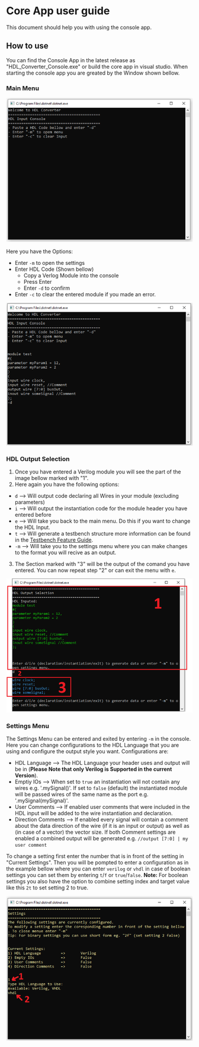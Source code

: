 # Core App user guide
This document should help you with using the console app.

## How to use
You can find the Console App in the latest release as "HDL_Converter_Console.exe" or build the core app in visual studio.
When starting the console app you are greated by the Window shown bellow.

### Main Menu
![Main Menu](/Documentation/1_Images/Core/MainMenu.PNG)

Here you have the Options:
- Enter `-m` to open the settings
- Enter HDL Code (Shown bellow)
  - Copy a Verlog Module into the console
  - Press Enter
  - Enter `-d` to confirm
- Enter `-c` to clear the entered module if you made an error.
 
 ![Main Menu with HDL](/Documentation/1_Images/Core/HDLInput.PNG)
 
 ### HDL Output Selection
 1) Once you have entered a Verilog module you will see the part of the image bellow marked with "1".
 2) Here again you have the following options:
 - `d` --> Will output code declaring all Wires in your module (excluding parameters)
 - `i` --> Will output the instantiation code for the module header you have entered before
 - `e` --> Will take you back to the main menu. Do this if you want to change the HDL Input.
 - `t` --> Will generate a testbench structure more information can be found in the [Testbench Feature Guide](/Documentation/2_User_Guide/TESTBENCH_FEATURE.md).
 - `-m` --> Will take you to the settings menu where you can make changes to the format you will recive as an output.
 3) The Section marked with "3" will be the output of the comand you have entered. You can now repeat step "2" or
 can exit the menu with `e`.
 
  ![HDL Output](/Documentation/1_Images/Core/generateOutput.PNG)
 
### Settings Menu
The Settings Menu can be entered and exited by entering `-m` in the console. Here you can change configurations to the HDL Language that you are using and configure the output style you want.
Configurations are:
- HDL Language --> The HDL Language your header uses and output will be in (**Please Note that only Verilog is Supported in the current Version**). 
- Emptiy IOs --> When set to `true` an instantiation will not contain any wires e.g. '.mySignal()'. If set to `false` (default) the instantiated module will be passed wires of the same name as the port e.g. '.mySignal(mySignal)'.
- User Comments --> If enabled user comments that were included in the HDL input will be added to the wire instantiation and declaration.
- Direction Comments --> If enabled every signal will contain a comment about the data direction of the wire (if it is an input or output) as well as (in case of a vector) the vector size.
If both Comment settings are enabled a combined output will be generated e.g. `//output [7:0] | my user comment`

To change a setting first enter the number that is in front of the setting in "Current Settings". Then you will be pompted to enter a configuration as in the example bellow where you can enter `verilog` or `vhdl`
in case of boolean settings you can set them by entering `t`/`f` or `true`/`false`.
**Note:** For boolean settings you also have the option to combine setting index and target value like this `2t` to set setting 2 to true.

 ![HDL Output](/Documentation/1_Images/Core/Settings.PNG)
